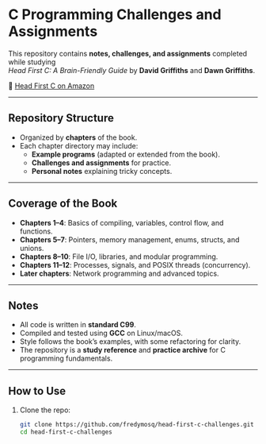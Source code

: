 # C Programming Challenges and Assignments

This repository contains **notes, challenges, and assignments** completed while studying  
*Head First C: A Brain-Friendly Guide* by **David Griffiths** and **Dawn Griffiths**.  

📘 [Head First C on Amazon](https://www.amazon.com/-/es/Head-First-C-Brain-Friendly-Guide/dp/1449399916)

---

## Repository Structure
- Organized by **chapters** of the book.  
- Each chapter directory may include:
  - **Example programs** (adapted or extended from the book).  
  - **Challenges and assignments** for practice.  
  - **Personal notes** explaining tricky concepts.  

---

## Coverage of the Book
- **Chapters 1–4**: Basics of compiling, variables, control flow, and functions.  
- **Chapters 5–7**: Pointers, memory management, enums, structs, and unions.  
- **Chapters 8–10**: File I/O, libraries, and modular programming.  
- **Chapters 11–12**: Processes, signals, and POSIX threads (concurrency).  
- **Later chapters**: Network programming and advanced topics.  

---

## Notes
- All code is written in **standard C99**.  
- Compiled and tested using **GCC** on Linux/macOS.  
- Style follows the book’s examples, with some refactoring for clarity.  
- The repository is a **study reference** and **practice archive** for C programming fundamentals.  

---

## How to Use
1. Clone the repo:
   ```bash
   git clone https://github.com/fredymosq/head-first-c-challenges.git
   cd head-first-c-challenges
